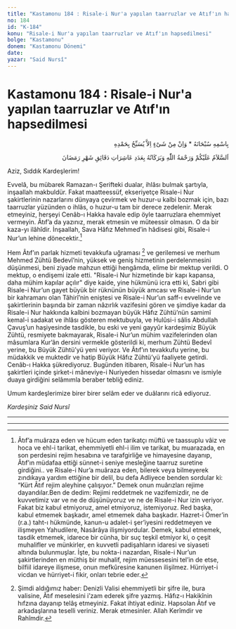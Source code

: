 ```yaml
---
title: "Kastamonu 184 : Risale-i Nur'a yapılan taarruzlar ve Atıf'ın hapsedilmesi"
no: 184
id: "K-184"
konu: "Risale-i Nur'a yapılan taarruzlar ve Atıf'ın hapsedilmesi"
bolge: "Kastamonu"
donem: "Kastamonu Dönemi"
date: 
yazar: "Said Nursî"
---
```


# Kastamonu 184 : Risale-i Nur'a yapılan taarruzlar ve Atıf'ın hapsedilmesi

<p class="arabic" dir="rtl" title="Meal: “Subhân Allah’ın adıyla” * “Hiçbir şey yoktur ki O'nu hamd ile tesbih etmesin” [İsrâ 17:44]">بِاسْمِهِ سُبْحَانَهُ * وَاِنْ مِنْ شَىْءٍ اِلاَّ يُسَبِّحُ بِحَمْدِهِ</p>

<p class="arabic" dir="rtl" title="Meal: “Ramazan ayının dakikalarının âşireleri adedince Allah’ın selâmı, rahmeti ve bereketleri üzerinize olsun.”">اَلسَّلاَمُ عَلَيْكُمْ وَرَحْمَةُ اللّٰهِ وَبَرَكَاتُهُ بِعَدَدِ عَاشِرَاتِ دَقَائِقِ شَهْرِ رَمَضَانَ</p>

Aziz, Sıddık Kardeşlerim!

Evvelâ, bu mübarek Ramazan-ı Şerifteki dualar, ihlâsı bulmak şartıyla, inşaallah makbuldür. Fakat maatteessüf, ekseriyetçe Risale-i Nur şakirtlerinin nazarlarını dünyaya çevirmek ve huzur-u kalbi bozmak için, bazı taarruzlar yüzünden o ihlâs, o huzur-u tam bir derece zedelenir. Merak etmeyiniz, herşeyi Cenâb-ı Hakka havale edip öyle taarruzlara ehemmiyet vermeyin. Âtıf’a da yazınız, merak etmesin ve müteessir olmasın. O da bir kaza-yı ilâhîdir. İnşaallah, Sava Hâfız Mehmed’in hâdisesi gibi, Risale-i Nur’un lehine dönecektir.[^1]

Hem Âtıf’ın parlak hizmeti tevakkufa uğraması [^2] ve gerilemesi ve merhum Mehmed Zühtü Bedevî’nin, yüksek ve geniş hizmetinin perdelenmesini düşünmesi, beni ziyade mahzun ettiği hengâmda, elime bir mektup verildi. O mektup, o endişemi izale etti. "Risale-i Nur hizmetinde bir kapı kapansa, daha mühim kapılar açılır" diye kaide, yine hükmünü icra etti ki, Sabri gibi Risale-i Nur’un gayet büyük bir rüknünün büyük amcası ve Risale-i Nur’un bir kahramanı olan Tâhirî’nin eniştesi ve Risale-i Nur’un saff-ı evvelinde ve şakirtlerinin başında bir zaman nâzırlık vazifesini gören ve şimdiye kadar da Risale-i Nur hakkında kalbini bozmayan büyük Hâfız Zühtü’nün samimî kemal-i sadakat ve ihlâsı gösteren mektubuyla, ve Hulûsi-i sâlis Abdullah Çavuş’un haşiyesinde tasdikle, bu eski ve yeni gayyûr kardeşimiz Büyük Zühtü, resmiyete bakmayarak, Risale-i Nur’un mühim vazifelerinden olan mâsumlara Kur’ân dersini vermekle gösterildi ki, merhum Zühtü Bedevî yerine, bu Büyük Zühtü’yü yeni veriyor. Ve Âtıf’ın tevakkufu yerine, bu müdakkik ve muktedir ve hatip Büyük Hâfız Zühtü’yü faaliyete getirdi. Cenâb-ı Hakka şükrediyoruz. Bugünden itibaren, Risale-i Nur’un has şakirtleri içinde şirket-i mâneviye-i Nuriyeden hissedar olmasını ve ismiyle duaya girdiğini selâmımla beraber tebliğ ediniz.

Umum kardeşlerimize birer birer selâm eder ve duâlarını ricâ ediyoruz.

*Kardeşiniz*
*Said Nursî*

***

***
[^1]: Âtıf’a muâraza eden ve hücum eden tarikatçı müftü ve taassuplu vâiz ve hoca ve ehl-i tarikat, ehemmiyetli ehl-i ilim ve tarikat, bu muarazada, en son perdesini rejim hesabına ve tarafgirliğe ve himayesine dayanıp, Âtıf’ın müdafaa ettiği sünnet-i seniye mesleğine taarruz suretine girdiğini.. ve Risale-i Nur’a muâraza eden, bilerek veya bilmeyerek zındıkaya yardım ettiğine bir delil, bu defa Adliyece benden sordular ki: “Kürt Âtıf rejim aleyhine çalışıyor.” Demek onun muârızları rejime dayandılar.Ben de dedim: Rejimi reddetmek ne vazifemizdir, ne de kuvvetimiz var ve ne de düşünüyoruz ve ne de Risale-i Nur izin veriyor. Fakat biz kabul etmiyoruz, amel etmiyoruz, istemiyoruz. Red başka, kabul etmemek başkadır, amel etmemek daha başkadır. Hazret-i Ömer’in (r.a.) taht-ı hükmünde, kanun-u adalet-i şer’iyesini reddetmeyen ve ilişmeyen Yahudilere, Nasârâya ilişmiyordular. Demek, kabul etmemek, tasdik etmemek, idarece bir cünha, bir suç teşkil etmiyor ki, o çeşit muhalifler ve münkirler, en kuvvetli padişahların idaresi ve siyaseti altında bulunmuşlar. İşte, bu nokta-i nazardan, Risale-i Nur’un şakirtlerinden en müthiş bir muhalif, rejim müessesesini tel’in de etse, bilfiil idareye ilişmese, onun mefkûresine kanunen ilişilmez. Hürriyet-i vicdan ve hürriyet-i fikir, onları tebrie eder.
[^2]: Şimdi aldığımız haber: Denizli Valisi ehemmiyetli bir şifre ile, bura valisine, Âtıf meselesini i’zam ederek şifre yazmış. Hâfız-ı Hakikînin hıfzına dayanıp telâş etmeyiniz. Fakat ihtiyat ediniz. Hapsolan Âtıf ve arkadaşlarına teselli veriniz. Merak etmesinler. Allah Kerîmdir ve Rahîmdir.
